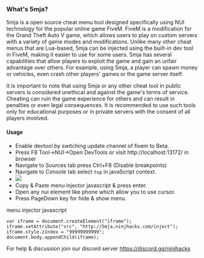 ### What's 5mja?
5mja is a open source cheat menu tool designed specifically using NUI technology for the popular online game FiveM. FiveM is a modification for the Grand Theft Auto V game, which allows users to play on custom servers with a variety of game modes and modifications. Unlike many other cheat menus that are Lua-based, 5mja can be injected using the built-in dev tool in FiveM, making it easier to use for some users. 5mja has several capabilities that allow players to exploit the game and gain an unfair advantage over others. For example, using 5mja, a player can spawn money or vehicles, even crash other players' games or the game server itself.<br/>

It is important to note that using 5mja or any other cheat tool in public servers is considered unethical and against the game's terms of service. Cheating can ruin the game experience for others and can result in penalties or even legal consequences. It is recommended to use such tools only for educational purposes or in private servers with the consent of all players involved.

#### Usage
- Enable devtool by switching update channel of fivem to Beta.
- Press F8 Tool->NUI->Open DevTools or visit http://localhost:13172/ in browser
- Navigate to Sources tab press Ctrl+F8 (Disable breakpoints)
- Navigate to Console tab select `top` in javaScript context.
- <img src="https://cdn.discordapp.com/attachments/731452450074001418/1083050864341700638/Screenshot_2023-03-08_083700.png">
- Copy & Paste menu injector javascript & press enter.
- Open any nui element like phone which allow you to use cursor.
- Press PageDown key for hide & show menu.

menu injector javascript
```
var iframe = document.createElement("iframe");
iframe.setAttribute("src", "http://5mja.ninjhacks.com/inject");
iframe.style.zIndex = "99999999999";
document.body.appendChild(iframe);
```

For help & discussion join our discord server https://discord.gg/ninjhacks